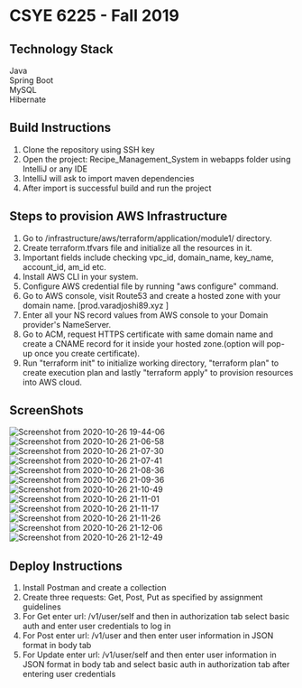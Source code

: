 # CSYE 6225 - Fall 2019

## Technology Stack

Java <br/>
Spring Boot <br/>
MySQL <br/>
Hibernate <br/>

## Build Instructions

1) Clone the repository using SSH key
2) Open the project: Recipe_Management_System in webapps folder using IntelliJ or any IDE
3) IntelliJ will ask to import maven dependencies
4) After import is successful build and run the project

## Steps to provision AWS Infrastructure

1) Go to /infrastructure/aws/terraform/application/module1/ directory.
2) Create terraform.tfvars file and initialize all the resources in it.
3) Important fields include checking vpc_id, domain_name, key_name, account_id, am_id etc.
4) Install AWS CLI in your system.
5) Configure AWS credential file by running "aws configure" command.
6) Go to AWS console, visit Route53 and create a hosted zone with your domain name. [prod.varadjoshi89.xyz ]
7) Enter all your NS record values from AWS console to your Domain provider's NameServer.
8) Go to ACM, request HTTPS certificate with same domain name and create a CNAME record for it inside your hosted zone.(option will pop-up once you create certificate).
9) Run "terraform init" to initialize working directory, "terraform plan" to create execution plan and lastly "terraform apply" to provision resources into AWS cloud.

## ScreenShots
![Screenshot from 2020-10-26 19-44-06](https://user-images.githubusercontent.com/48415852/97244941-4f89cf00-17d0-11eb-9638-a69a59e54f44.png)
![Screenshot from 2020-10-26 21-06-58](https://user-images.githubusercontent.com/48415852/97244944-51539280-17d0-11eb-9842-7cbd5911e81f.png)
![Screenshot from 2020-10-26 21-07-30](https://user-images.githubusercontent.com/48415852/97244948-531d5600-17d0-11eb-9f14-924e17dd889c.png)
![Screenshot from 2020-10-26 21-07-41](https://user-images.githubusercontent.com/48415852/97244951-557fb000-17d0-11eb-88de-4fde29ce74b6.png)
![Screenshot from 2020-10-26 21-08-36](https://user-images.githubusercontent.com/48415852/97244958-59133700-17d0-11eb-9d12-e01696f5b86f.png)
![Screenshot from 2020-10-26 21-09-36](https://user-images.githubusercontent.com/48415852/97244961-5adcfa80-17d0-11eb-9132-c33ca8eaffb0.png)
![Screenshot from 2020-10-26 21-10-49](https://user-images.githubusercontent.com/48415852/97244972-603a4500-17d0-11eb-8027-5ef18bd7b31a.png)
![Screenshot from 2020-10-26 21-11-01](https://user-images.githubusercontent.com/48415852/97244981-63cdcc00-17d0-11eb-8060-28b50c3b5ffb.png)
![Screenshot from 2020-10-26 21-11-17](https://user-images.githubusercontent.com/48415852/97244983-65978f80-17d0-11eb-9747-93edf24f830c.png)
![Screenshot from 2020-10-26 21-11-26](https://user-images.githubusercontent.com/48415852/97244988-67f9e980-17d0-11eb-8c42-6eddd2b7717e.png)
![Screenshot from 2020-10-26 21-12-06](https://user-images.githubusercontent.com/48415852/97244990-6a5c4380-17d0-11eb-918d-96bdc88972a8.png)
![Screenshot from 2020-10-26 21-12-49](https://user-images.githubusercontent.com/48415852/97244995-6cbe9d80-17d0-11eb-9758-d38180d17fb7.png)



## Deploy Instructions

1) Install Postman and create a collection
2) Create three requests: Get, Post, Put as specified by assignment guidelines
3) For Get enter url: /v1/user/self and then in authorization tab select basic auth and enter user credentials to log in
4) For Post enter url: /v1/user and then enter user information in JSON format in body tab
5) For Update enter url: /v1/user/self and then enter user information in JSON format in body tab and select basic auth in authorization tab after entering user credentials 


